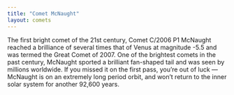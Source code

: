 ```yaml
---
title: "Comet McNaught"
layout: comets
---
```

The first bright comet of the 21st century, Comet C/2006 P1 McNaught reached a brilliance of several times that of Venus at magnitude -5.5 and was termed the Great Comet of 2007. One of the brightest comets in the past century, McNaught sported a brilliant fan-shaped tail and was seen by millions worldwide. If you missed it on the first pass, you’re out of luck — McNaught is on an extremely long period orbit, and won’t return to the inner solar system for another 92,600 years.
